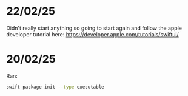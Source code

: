 # 22/02/25

Didn't really start anything so going to start again and follow the apple developer tutorial here:
https://developer.apple.com/tutorials/swiftui/

# 20/02/25

Ran:

```bash
swift package init --type executable
```